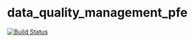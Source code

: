 # data_quality_management_pfe
[![Build Status](https://travis-ci.org/bbahaida/data-quality-management-be.png?branch=develop)](https://travis-ci.org/bbahaida/data-quality-management-be)
